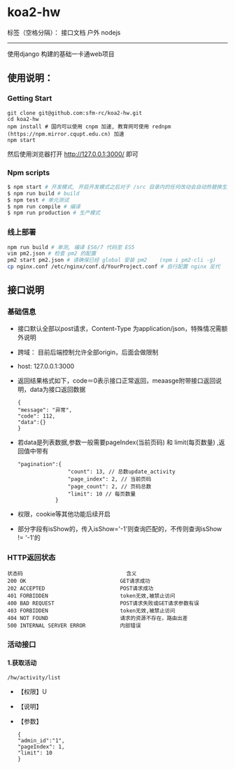 # koa2-hw

标签（空格分隔）： 接口文档 户外 nodejs


---
使用django 构建的基础一卡通web项目

## 使用说明：

### Getting Start

```
git clone git@github.com:sfm-rc/koa2-hw.git
cd koa2-hw
npm install # 国内可以使用 cnpm 加速, 教育网可使用 rednpm (https://npm.mirror.cqupt.edu.cn) 加速
npm start
```

然后使用浏览器打开 http://127.0.0.1:3000/ 即可

### Npm scripts

```bash
$ npm start # 开发模式, 开启开发模式之后对于 /src 目录内的任何改动会自动热替换生效
$ npm run build # build
$ npm test # 单元测试
$ npm run compile # 编译
$ npm run production # 生产模式
```



### 线上部署

```bash
npm run build # 单测, 编译 ES6/7 代码至 ES5
vim pm2.json # 检查 pm2 的配置
pm2 start pm2.json # 请确保已经 global 安装 pm2    (npm i pm2-cli -g)
cp nginx.conf /etc/nginx/conf.d/YourProject.conf # 自行配置 nginx 反代
```

## 接口说明	

### 基础信息
-   接口默认全部以post请求，Content-Type 为application/json，特殊情况需额外说明
-   跨域： 目前后端控制允许全部origin，后面会做限制
-	host: 127.0.0.1:3000
-	返回结果格式如下，code＝0表示接口正常返回，meaasge附带接口返回说明，data为接口返回数据
		
		{
        "message": "异常",
		"code": 112,
		"data":{}
		}
			
-   若data是列表数据,参数一般需要pageIndex(当前页码) 和 limit(每页数量) ,返回值中带有

        "pagination":{
        				"count": 13, // 总数update_activity
        				"page_index": 2, // 当前页码
        				"page_count": 2, // 页码总数
        				"limit": 10 // 每页数量
        			}
		
-	权限，cookie等其他功能后续开启
-	部分字段有isShow的，传入isShow='-1'则查询匹配的，不传则查询isShow != '-1'的


### HTTP返回状态
	状态码									含义
	200 OK								GET请求成功
	202 ACCEPTED						POST请求成功
	401 FORBIDDEN						token无效,被禁止访问
	400 BAD REQUEST						POST请求失败或GET请求参数有误
	403 FORBIDDEN						token无效,被禁止访问
	404 NOT FOUND						请求的资源不存在，路由出差
	500 INTERNAL SERVER ERROR			内部错误
	

### 活动接口

#### 1.获取活动
	/hw/activity/list
-	【权限】U
-	【说明】
-	【参数】

		{
        "admin_id":"1",
        "pageIndex": 1,
        "limit": 10
        }

